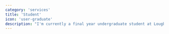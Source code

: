 ```yaml
---
category: 'services'
title: 'Student'
icon: 'user-graduate'
description: "I'm currently a final year undergraduate student at Lougborough University (UK) studying BSc Computer Science graduating in 2021!"
---
```


